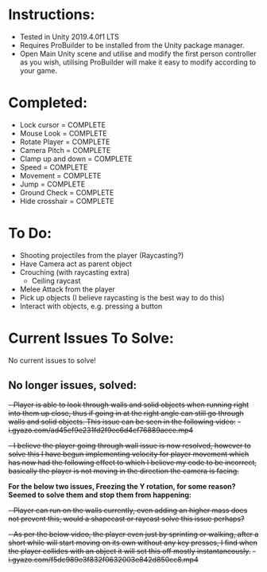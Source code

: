 # Instructions:

- Tested in Unity 2019.4.0f1 LTS
- Requires ProBuilder to be installed from the Unity package manager.
- Open Main Unity scene and utilise and modify the first person controller as you wish, utilising ProBuilder will make it easy to modify according to your game.


# Completed:

- Lock cursor = COMPLETE
- Mouse Look = COMPLETE
- Rotate Player = COMPLETE
- Camera Pitch = COMPLETE
- Clamp up and down = COMPLETE
- Speed = COMPLETE
- Movement = COMPLETE
- Jump = COMPLETE
- Ground Check = COMPLETE
- Hide crosshair = COMPLETE


# To Do:
- Shooting projectiles from the player (Raycasting?)
- Have Camera act as parent object
- Crouching (with raycasting extra)
	- Ceiling raycast
- Melee Attack from the player
- Pick up objects (I believe raycasting is the best way to do this)
- Interact with objects, e.g. pressing a button


# Current Issues To Solve:

No current issues to solve!


## No longer issues, solved:

~~- Player is able to look through walls and solid objects when running right into them up close, thus if going in at the right angle can still go through walls and solid objects. This issue can be seen in the following video:~~
	~~- i.gyazo.com/ad45ef9e231fd2f9ec6d4cf76889aece.mp4~~

~~- I believe the player going through wall issue is now resolved, however to solve this I have begun implementing velocity for player movement which has now had the following effect to which I believe my code to be incorrect, basically the player is not moving in the direction the camera is facing.~~

**For the below two issues, Freezing the Y rotation, for some reason? Seemed to solve them and stop them from happening:**

~~- Player can run on the walls currently, even adding an higher mass does not prevent this, would a shapecast or raycast solve this issue perhaps?~~

~~- As per the below video, the player even just by sprinting or walking, after a short while will start moving on its own without any key presses, I find  when the player collides with an object it will set this off mostly instantaneously.~~
	~~- i.gyazo.com/f5dc989e3f832f0632003e842d850cc8.mp4~~